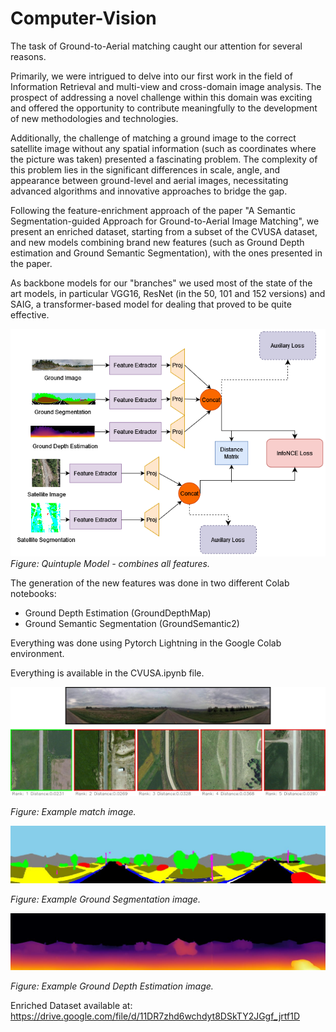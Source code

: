 # Computer-Vision
The task of Ground-to-Aerial matching caught our attention for several reasons.

Primarily, we were intrigued to delve into our first work in the field of Information Retrieval and multi-view and cross-domain image analysis. The prospect of addressing a novel challenge within this domain was exciting and offered the opportunity to contribute meaningfully to the development of new methodologies and technologies.

Additionally, the challenge of matching a ground image to the correct satellite image without any spatial information (such as coordinates where the picture was taken) presented a fascinating problem. The complexity of this problem lies in the significant differences in scale, angle, and appearance between ground-level and aerial images, necessitating advanced algorithms and innovative approaches to bridge the gap.

Following the feature-enrichment approach of the paper "A Semantic Segmentation-guided Approach for Ground-to-Aerial Image Matching", we present an enriched dataset, starting from a subset of the CVUSA dataset, and new models combining brand new features (such as Ground Depth estimation and Ground Semantic Segmentation), with the ones presented in the paper.

As backbone models for our "branches" we used most of the state of the art models, in particular VGG16, ResNet (in the 50, 101 and 152 versions) and SAIG, a transformer-based model for dealing that proved to be quite effective.

![Model](./imgs/QuintupleModel.png)
*Figure: Quintuple Model - combines all features.*

The generation of the new features was done in two different Colab notebooks:

- Ground Depth Estimation (GroundDepthMap)
- Ground Semantic Segmentation (GroundSemantic2)

Everything was done using Pytorch Lightning in the Google Colab environment.

Everything is available in the CVUSA.ipynb file.

![Example Match](./imgs/MatchExample.jpeg)

*Figure: Example match image.*

![Ground Segmentation](./imgs/GroundSegmentation.jpeg)

*Figure: Example Ground Segmentation image.*

![Ground Depth Estimation](./imgs/GroundDepth.jpeg)

*Figure: Example Ground Depth Estimation image.*

Enriched Dataset available at: https://drive.google.com/file/d/11DR7zhd6wchdyt8DSkTY2JGgf_jrtf1D
